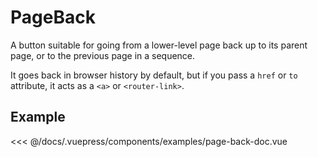# PageBack

A button suitable for going from a lower-level page back up to its parent page, or to the previous page in a sequence.

It goes back in browser history by default, but if you pass a `href` or `to` attribute, it acts as a `<a>` or `<router-link>`.

## Example

<Demo componentName="examples-page-back-doc" />

<SourceCode>
<<< @/docs/.vuepress/components/examples/page-back-doc.vue
</SourceCode>
